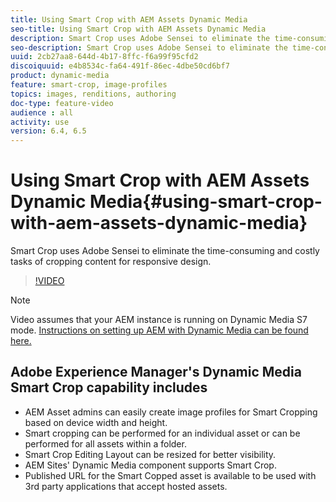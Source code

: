 ```yaml
---
title: Using Smart Crop with AEM Assets Dynamic Media
seo-title: Using Smart Crop with AEM Assets Dynamic Media
description: Smart Crop uses Adobe Sensei to eliminate the time-consuming and costly tasks of cropping content for responsive design.
seo-description: Smart Crop uses Adobe Sensei to eliminate the time-consuming and costly tasks of cropping content for responsive design.
uuid: 2cb27aa8-644d-4b17-8ffc-f6a99f95cfd2
discoiquuid: e4b8534c-fa64-491f-86ec-4dbe50cd6bf7
product: dynamic-media
feature: smart-crop, image-profiles
topics: images, renditions, authoring
doc-type: feature-video
audience : all
activity: use
version: 6.4, 6.5
---
```


# Using Smart Crop with AEM Assets Dynamic Media{#using-smart-crop-with-aem-assets-dynamic-media}

Smart Crop uses Adobe Sensei to eliminate the time-consuming and costly tasks of cropping content for responsive design.

>[!VIDEO](https://video.tv.adobe.com/v/21519/)

>[!NOTE]
>
>Video assumes that your AEM instance is running on Dynamic Media S7 mode. [Instructions on setting up AEM with Dynamic Media can be found here.](https://helpx.adobe.com/experience-manager/6-3/assets/using/config-dynamic-fp-14410.html)

## Adobe Experience Manager's Dynamic Media Smart Crop capability includes

* AEM Asset admins can easily create image profiles for Smart Cropping based on device width and height.
* Smart cropping can be performed for an individual asset or can be performed for all assets within a folder.
* Smart Crop Editing Layout can be resized for better visibility.
* AEM Sites' Dynamic Media component supports Smart Crop.
* Published URL for the Smart Copped asset is available to be used with 3rd party applications that accept hosted assets.